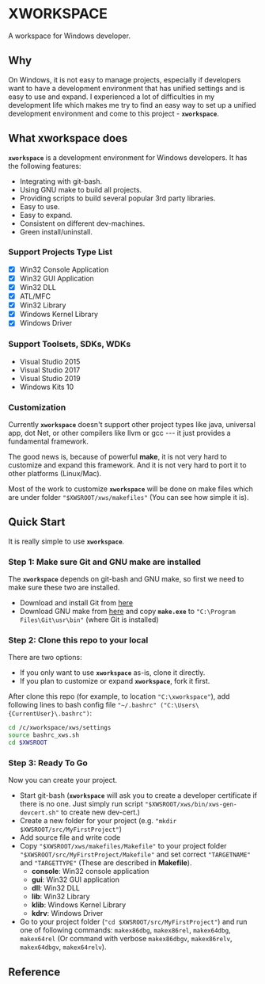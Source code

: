 # **XWORKSPACE** #
A workspace for Windows developer.

## Why ##

On Windows, it is not easy to manage projects, especially if developers want to have a development environment that has unified settings and is easy to use and expand. I experienced a lot of difficulties in my development life which makes me try to find an easy way to set up a unified development environment and come to this project - **`xworkspace`**.

## What xworkspace does ##

**`xworkspace`** is a development environment for Windows developers. It has the following features:

- Integrating with git-bash.
- Using GNU make to build all projects.
- Providing scripts to build several popular 3rd party libraries.
- Easy to use.
- Easy to expand.
- Consistent on different dev-machines.
- Green install/uninstall.

### Support Projects Type List ###

- [x] Win32 Console Application
- [x] Win32 GUI Application
- [x] Win32 DLL
- [x] ATL/MFC
- [x] Win32 Library
- [x] Windows Kernel Library
- [x] Windows Driver

### Support Toolsets, SDKs, WDKs ###

- Visual Studio 2015
- Visual Studio 2017
- Visual Studio 2019
- Windows Kits 10

### Customization ###

Currently **`xworkspace`** doesn't support other project types like java, universal app, dot Net, or other compilers like llvm or gcc --- it just provides a fundamental framework. 

The good news is, because of powerful **make**, it is not very hard to customize and expand this framework. And it is not very hard to port it to other platforms (Linux/Mac).

Most of the work to customize **`xworkspace`** will be done on make files which are under folder `"$XWSROOT/xws/makefiles"` (You can see how simple it is).

## Quick Start ##

It is really simple to use **`xworkspace`**.

### Step 1: Make sure Git and GNU make are installed ###

The **`xworkspace`** depends on git-bash and GNU make, so first we need to make sure these two are installed.

- Download and install Git from [here](https://git-scm.com/download)
- Download GNU make from [here](http://ftp.gnu.org/gnu/make/) and copy **`make.exe`** to `"C:\Program Files\Git\usr\bin"` (where Git is installed)

### Step 2: Clone this repo to your local ###

There are two options:

- If you only want to use **`xworkspace`** as-is, clone it directly.
- If you plan to customize or expand **`xworkspace`**, fork it first.

After clone this repo (for example, to location `"C:\xworkspace"`), add following lines to bash config file `"~/.bashrc" ("C:\Users\{CurrentUser}\.bashrc")`:

```bash
cd /c/xworkspace/xws/settings
source bashrc_xws.sh
cd $XWSROOT
```

### Step 3: Ready To Go ###

Now you can create your project.

- Start git-bash (**`xworkspace`** will ask you to create a developer certificate if there is no one. Just simply run script `"$XWSROOT/xws/bin/xws-gen-devcert.sh"` to create new dev-cert.)
- Create a new folder for your project (e.g. `"mkdir $XWSROOT/src/MyFirstProject"`)
- Add source file and write code
- Copy `"$XWSROOT/xws/makefiles/Makefile"` to your project folder `"$XWSROOT/src/MyFirstProject/Makefile"` and set correct `"TARGETNAME"` and `"TARGETTYPE"` (These are described in **Makefile**).
    - **console**: Win32 console application
    - **gui**: Win32 GUI application
    - **dll**: Win32 DLL
    - **lib**: Win32 Library
    - **klib**: Windows Kernel Library
    - **kdrv**: Windows Driver
- Go to your project folder (`"cd $XWSROOT/src/MyFirstProject"`) and run one of following commands: `makex86dbg`, `makex86rel`, `makex64dbg`, `makex64rel` (Or command with verbose `makex86dbgv`, `makex86relv`, `makex64dbgv`, `makex64relv`).

## Reference ##

